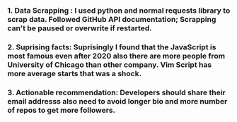 ### 1. Data Scrapping : I used python and normal requests library to scrap data. Followed GitHub API documentation; Scrapping can't be paused or overwrite if restarted. 

### 2. Suprising facts: Suprisingly I found that the JavaScript is most famous even after 2020 also there are more people from University of Chicago than other company. Vim Script has more average starts that was a shock.

### 3. Actionable recommendation: Developers should share their email addresss also need to avoid longer bio and more number of repos to get more followers. 

